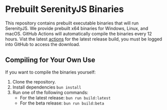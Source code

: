 # Prebuilt SerenityJS Binaries  

This repository contains prebuilt executable binaries that will run SerenityJS. We provide prebuilt x64 binaries for Windows, Linux, and macOS. GitHub Actions will automatically compile the binaries every 12 hours. Vist the latest [actions](https://github.com/SerenityJS/server-binaries/actions) for the latest release build, you must be logged into GitHub to access the download.

## Compiling for Your Own Use  
If you want to compile the binaries yourself:  
1. Clone the repository.  
3. Install dependencies `bun install`
2. Run one of the following commands:  
   - For the latest release: `bun run build:latest`  
   - For the beta release: `bun run build:beta`  
